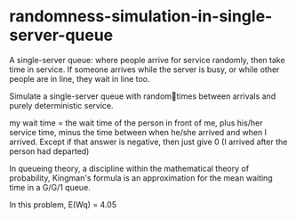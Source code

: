 # randomness-simulation-in-single-server-queue

A single-server queue: where people arrive for service randomly, then take time in service. If someone arrives while the server is busy, or while other people are in line, they wait in line too.

Simulate a single-server queue with randomtimes between arrivals and purely deterministic service.

my wait time = the wait time of the person in front of me, plus his/her service time, minus the time between when he/she arrived and when I arrived. Except if that answer is negative, then just give 0 (I arrived after the person had departed)

In queueing theory, a discipline within the mathematical theory of probability, Kingman's formula is an approximation for the mean waiting time in a G/G/1 queue. 

In this problem, E(Wq) = 4.05
